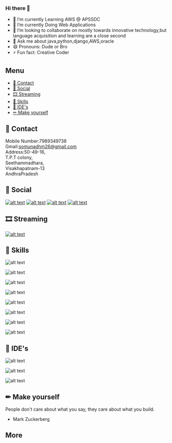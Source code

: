 ### Hi there 👋

<!--
**somnadh/somnadh** is a ✨ _special_ ✨ repository because its `README.md` (this file) appears on your GitHub profile.
-->

- 🔭 I’m currently Learning AWS @ APSSDC
- 🌱 I’m currently Doing Web Applications
- 👯 I’m looking to collaborate on mostly towards innovative technology,but language acquisition and learning are a close second
- 💬 Ask me about java,python,django,AWS,oracle
- 😄 Pronouns: Dude or Bro
- ⚡ Fun fact: Creative Coder


## Menu
- [📱 Contact](#-contact)
- [👨 Social](#-social)
- [🎞 Streaming](#-streaming)
- [🚀 Skills](#-skills)
- [🐸 IDE's](#-IDE's)
- [✏ Make yourself](#-make-yourself)

## 📱 Contact
Mobile Number:7989349738<br/>
Gmail:somunadhm26@gmail.com<br/>
Address:50-49-16,<br/>
T.P.T colony,<br/>
Seethammadhara,<br/>
Visakhapatnam-13<br/>
AndhraPradesh




## 👨 Social

[![alt text][1.1]][1]
[![alt text][2.1]][2]
[![alt text][3.1]][3]
[![alt text][4.1]][4]



<!-- links to social media icons -->
<!-- no need to change these -->

<!-- icons with padding -->

[1.1]: http://i.imgur.com/tXSoThF.png (twitter icon with padding)
[2.1]: http://i.imgur.com/P3YfQoD.png (facebook icon with padding)
[3.1]:https://img.icons8.com/android/24/000000/linkedin.png (linkedin)
[4.1]: http://i.imgur.com/0o48UoR.png (github icon with padding)

<!-- icons without padding -->

[1]: https://twitter.com/Somnadh5
[2]: https://www.facebook.com/somnadh.kinthada.9
[3]: https://www.linkedin.com/in/somunadham-kinthada-02b6991a8/
[4]: https://github.com/somnadh

## 🎞 Streaming 

[![alt text][5.1]][5]

[5.1]:https://img.icons8.com/ios/35/000000/youtube-squared.png

[5]: https://www.youtube.com/channel/UCcqqcxR_5hQaQtrI7D7MpNQ

## 🚀 Skills 

![alt text][6.1]

[6.1]:https://img.icons8.com/ios/50/000000/circled-c.png

![alt text][7.1]

[7.1]: https://img.icons8.com/ios/50/000000/java-coffee-cup-logo.png

![alt text][8.1]

[8.1]: https://img.icons8.com/ios-filled/50/000000/html-5.png

![alt text][9.1]

[9.1]: https://img.icons8.com/material-outlined/26/000000/jsp.png

![alt text][10.1]

[10.1]: https://img.icons8.com/ios/50/000000/python.png

![alt text][11.1]

[11.1]: https://img.icons8.com/ios-filled/50/000000/django.png

![alt text][12.1]

[12.1]: https://img.icons8.com/material/24/000000/oracle-logo.png

![alt text][13.1]

[13.1]:https://img.icons8.com/ios-filled/50/000000/postgreesql.png

## 🐸 IDE's 

![alt text][14.1]

[14.1]: https://img.icons8.com/windows/32/000000/netbeans.png

![alt text][15.1]

[15.1]:https://img.icons8.com/windows/32/000000/java-eclipse.png

![alt text][16.1]

[16.1]:https://img.icons8.com/ios-filled/50/000000/visual-studio-logo.png



## ✏ Make yourself 

People don't care about what you say, they care about what you build. </br>
- Mark Zuckerberg

## More



